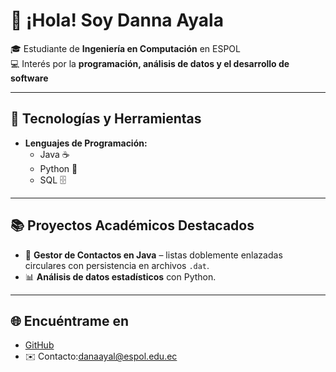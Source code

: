 # 👋 ¡Hola! Soy Danna Ayala  

🎓 Estudiante de **Ingeniería en Computación** en ESPOL  
💻 Interés por la **programación, análisis de datos y el desarrollo de software**  

---

## 🚀 Tecnologías y Herramientas  

- **Lenguajes de Programación:**  
  - Java ☕  
  - Python 🐍  
  - SQL 🗄️  


---

## 📚 Proyectos Académicos Destacados  

- 📖 **Gestor de Contactos en Java** – listas doblemente enlazadas circulares con persistencia en archivos `.dat`.  
- 📊 **Análisis de datos estadísticos** con Python.  

---

## 🌐 Encuéntrame en  

- [GitHub](#)  
- ✉️ Contacto:danaayal@espol.edu.ec

